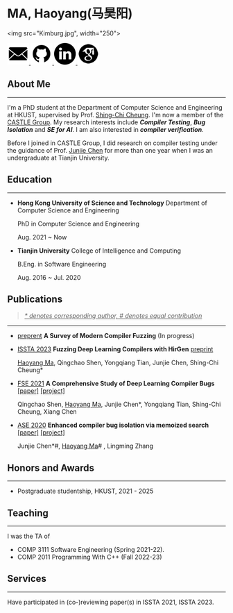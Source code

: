 <script type="text/javascript"
  src="http://cdn.mathjax.org/mathjax/latest/MathJax.js?config=TeX-AMS-MML_HTMLorMML">
</script>
# MA, Haoyang(马昊阳)

<!-- <img src = "me.jpg" width = "500"> -->

<!-- <img src="me.jpg" width="400" 
onmouseover="src='me_cyberpunk.jpg'" 
onmouseout="src='me.jpg'" 
/> -->
<img src="Kimburg.jpg", width="250">

<!-- <img src="mepainting1.jpg", width="200"/> -->

<a href="mailto: hmaaj@connect.ust.hk">
    <img src="email.png", width=50>
</a>
<a href="https://github.com/haoyang9804">
    <img src="GitHub.png", width=50>
</a>
<a href="https://www.linkedin.com/in/haoyang-ma-a870b01b6/">
    <img src="linkedin.png", width=50>
</a>
<a href="https://scholar.google.com/citations?user=0-iO7hsAAAAJ&hl=en">
    <img src="google-scholar--v2.png", width=50>
</a>

<!-- [Google Scholar](https://scholar.google.com/citations?user=0-iO7hsAAAAJ&hl=en)  -->

<!-- [Github](https://github.com/haoyang9804) -->

## About Me

---
I'm a PhD student at the Department of Computer Science and Engineering at HKUST, supervised by Prof. [Shing-Chi Cheung](https://www.cse.ust.hk/~scc/). I'm now a member of the [CASTLE Group](http://sccpu2.cse.ust.hk/castle/index.html). My research interests include ***Compiler Testing***, ***Bug Isolation*** and ***SE for AI***. I am also interested in ***compiler verification***.

Before I joined in CASTLE Group, I did research on compiler testing under the guidance of Prof. [Junjie Chen](https://sites.google.com/site/junjiechen08/) for more than one year when I was an undergraduate at Tianjin University.


<!-- <u> BTW, my English name is drawn from my favoriate football coach [Jürgen Klopp](kloppp.png). </u> -->

## Education

---

+ **Hong Kong University of Science and Technology** Department of Computer Science and Engineering
  
    PhD in Computer Science and Engineering
  
    Aug. 2021 ~ Now

+ **Tianjin University** College of Intelligence and Computing
  
    B.Eng. in Software Engineering
  
    Aug. 2016 ~ Jul. 2020

## Publications

> <i><u>\* denotes corresponding author, # denotes equal contribution</u></i>

---

+ [preprent](https://arxiv.org/abs/2306.06884) **A Survey of Modern Compiler Fuzzing** (In progress)

+ [ISSTA 2023](https://conf.researchr.org/home/issta-2023) **Fuzzing Deep Learning Compilers with HirGen** [preprint](https://arxiv.org/abs/2208.02193)
    
    <u>Haoyang Ma</u>, Qingchao Shen, Yongqiang Tian, Junjie Chen, Shing-Chi Cheung*

+ [FSE 2021](https://2021.esec-fse.org) **A Comprehensive Study of Deep Learning Compiler Bugs** [\[paper\]](A_Comprehensive_Study_of_Deep_Learning_Compiler_Bugs.pdf) [\[project\]](https://github.com/ShenQingchao/DLCstudy)

    Qingchao Shen, <u>Haoyang Ma</u>, Junjie Chen*, Yongqiang Tian, Shing-Chi Cheung, Xiang Chen

    <!-- *acceptance rate*: 24.5% (97 of 396) -->

+ [ASE 2020](https://conf.researchr.org/home/ase-2020) **Enhanced compiler bug isolation via memoized search** [\[paper\]](ASE_20__Reinforcement_Compiler_Bug_Isolation.pdf) [\[project\]](https://github.com/haoyang9804/RecBi)

    Junjie Chen\*#, <u>Haoyang Ma</u>#  , Lingming Zhang

    <!-- *acceptance rate*: 22.5% (93 of 408) -->

## Honors and Awards

---

+ Postgraduate studentship, HKUST, 2021 - 2025

## Teaching

---

I was the TA of 

+ COMP 3111 Software Engineering (Spring 2021-22).
+ COMP 2011 Programming With C++ (Fall 2022-23)

## Services

---

Have participated in (co-)reviewing paper(s) in ISSTA 2021, ISSTA 2023.
